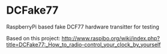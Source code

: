 # DCFake77
RaspberryPi based fake DCF77 hardware transitter for testing

Based on this project:
http://www.raspibo.org/wiki/index.php?title=DCFake77:_How_to_radio-control_your_clock_by_yourself
